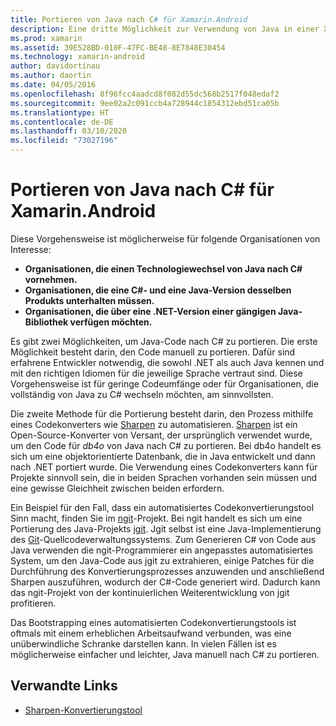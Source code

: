 ```yaml
---
title: Portieren von Java nach C# für Xamarin.Android
description: Eine dritte Möglichkeit zur Verwendung von Java in einer Xamarin.Android-Anwendung besteht darin, den Java-Quellcode nach C# zu portieren.
ms.prod: xamarin
ms.assetid: 39E528BD-010F-47FC-BE48-8E7848E30454
ms.technology: xamarin-android
author: davidortinau
ms.author: daortin
ms.date: 04/05/2016
ms.openlocfilehash: 8f96fcc4aadcd8f082d55dc568b2517f048edaf2
ms.sourcegitcommit: 9ee02a2c091ccb4a728944c1854312ebd51ca05b
ms.translationtype: HT
ms.contentlocale: de-DE
ms.lasthandoff: 03/10/2020
ms.locfileid: "73027196"
---
```

# <a name="porting-java-to-c-for-xamarinandroid"></a>Portieren von Java nach C# für Xamarin.Android

Diese Vorgehensweise ist möglicherweise für folgende Organisationen von Interesse:

- **Organisationen, die einen Technologiewechsel von Java nach C# vornehmen.**
- **Organisationen, die eine C#- und eine Java-Version desselben Produkts unterhalten müssen.**
- **Organisationen, die über eine .NET-Version einer gängigen Java-Bibliothek verfügen möchten.**

Es gibt zwei Möglichkeiten, um Java-Code nach C# zu portieren. Die erste Möglichkeit besteht darin, den Code manuell zu portieren. Dafür sind erfahrene Entwickler notwendig, die sowohl .NET als auch Java kennen und mit den richtigen Idiomen für die jeweilige Sprache vertraut sind. Diese Vorgehensweise ist für geringe Codeumfänge oder für Organisationen, die vollständig von Java zu C# wechseln möchten, am sinnvollsten.

Die zweite Methode für die Portierung besteht darin, den Prozess mithilfe eines Codekonverters wie [Sharpen](https://github.com/mono/sharpen) zu automatisieren. [Sharpen](https://github.com/mono/sharpen) ist ein Open-Source-Konverter von Versant, der ursprünglich verwendet wurde, um den Code für *db4o* von Java nach C# zu portieren. Bei db4o handelt es sich um eine objektorientierte Datenbank, die in Java entwickelt und dann nach .NET portiert wurde. Die Verwendung eines Codekonverters kann für Projekte sinnvoll sein, die in beiden Sprachen vorhanden sein müssen und eine gewisse Gleichheit zwischen beiden erfordern.

Ein Beispiel für den Fall, dass ein automatisiertes Codekonvertierungstool Sinn macht, finden Sie im [ngit](https://github.com/mono/ngit)-Projekt.
Bei ngit handelt es sich um eine Portierung des Java-Projekts [jgit](https://eclipse.org/).
Jgit selbst ist eine Java-Implementierung des [Git](https://git-scm.com/)-Quellcodeverwaltungssystems. Zum Generieren C# von Code aus Java verwenden die ngit-Programmierer ein angepasstes automatisiertes System, um den Java-Code aus jgit zu extrahieren, einige Patches für die Durchführung des Konvertierungsprozesses anzuwenden und anschließend Sharpen auszuführen, wodurch der C#-Code generiert wird. Dadurch kann das ngit-Projekt von der kontinuierlichen Weiterentwicklung von jgit profitieren.

Das Bootstrapping eines automatisierten Codekonvertierungstools ist oftmals mit einem erheblichen Arbeitsaufwand verbunden, was eine unüberwindliche Schranke darstellen kann. In vielen Fällen ist es möglicherweise einfacher und leichter, Java manuell nach C# zu portieren.

## <a name="related-links"></a>Verwandte Links

- [Sharpen-Konvertierungstool](https://github.com/mono/sharpen)
